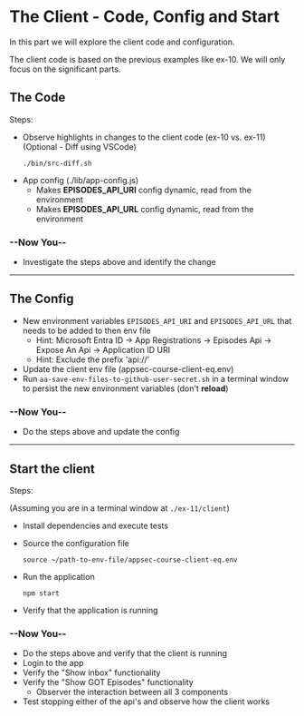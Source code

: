 # The Client - Code, Config and Start

In this part we will explore the client code and configuration.

The client code is based on the previous examples like ex-10. We will only focus on the significant parts.

## The Code

Steps:

* Observe highlights in changes to the client code (ex-10 vs. ex-11)
  </br>(Optional - Diff using VSCode)
  ```shell
  ./bin/src-diff.sh
  ```
* App config (./lib/app-config.js)
  * Makes **EPISODES_API_URI** config dynamic, read from the environment
  * Makes **EPISODES_API_URL** config dynamic, read from the environment
 

### --Now You--

* Investigate the steps above and identify the change
  
---

## The Config

* New environment variables `EPISODES_API_URI` and `EPISODES_API_URL` that needs to be added to then env file
  * Hint: Microsoft Entra ID -> App Registrations -> Episodes Api -> Expose An Api -> Application ID URI
  * Hint: Exclude the prefix 'api://'
* Update the client env file (appsec-course-client-eq.env)
* Run `aa-save-env-files-to-github-user-secret.sh` in a terminal window to persist the new environment variables (don't __reload__)


### --Now You--

* Do the steps above and update the config

---

## Start the client

Steps:

(Assuming you are in a terminal window at `./ex-11/client`)

* Install dependencies and execute tests
* Source the configuration file

    ```shell
    source ~/path-to-env-file/appsec-course-client-eq.env 
    ```

* Run the application

    ```shell
    npm start 
    ```

* Verify that the application is running
### --Now You--

* Do the steps above and verify that the client is running
* Login to the app
* Verify the "Show inbox" functionality
* Verify the "Show GOT Episodes" functionality
  * Observer the interaction between all 3 components
* Test stopping either of the api's and observe how the client works
  


